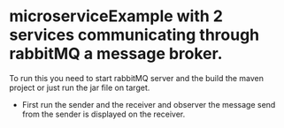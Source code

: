 # microserviceExample with 2 services communicating through rabbitMQ a message broker.
To run this you need to start rabbitMQ server and the build the maven project or just run the jar file on target.
- First run the sender and the receiver and observer the message send from the sender is displayed on the receiver.
